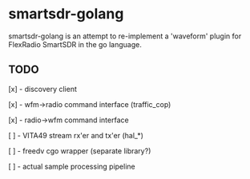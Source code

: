 # smartsdr-golang

smartsdr-golang is an attempt to re-implement a 'waveform' plugin for FlexRadio SmartSDR in the go language. 

## TODO
[x] - discovery client

[x] - wfm->radio command interface (traffic_cop)

[x] - radio->wfm command interface

[ ] - VITA49 stream rx'er and tx'er (hal_*)

[ ] - freedv cgo wrapper (separate library?)

[ ] - actual sample processing pipeline
